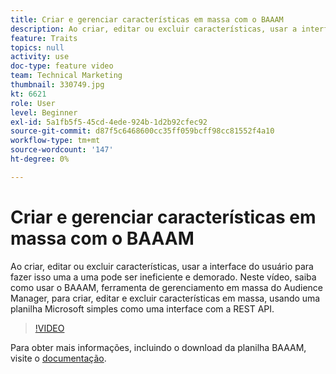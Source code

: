 ```yaml
---
title: Criar e gerenciar características em massa com o BAAAM
description: Ao criar, editar ou excluir características, usar a interface do usuário para fazer isso uma a uma pode ser ineficiente e demorado. Neste vídeo, saiba como usar o BAAAM, ferramenta de gerenciamento em massa do Audience Manager, para criar, editar e excluir características em massa, usando uma planilha Microsoft simples como uma interface com a REST API.
feature: Traits
topics: null
activity: use
doc-type: feature video
team: Technical Marketing
thumbnail: 330749.jpg
kt: 6621
role: User
level: Beginner
exl-id: 5a1fb5f5-45cd-4ede-924b-1d2b92cfec92
source-git-commit: d87f5c6468600cc35ff059bcff98cc81552f4a10
workflow-type: tm+mt
source-wordcount: '147'
ht-degree: 0%

---
```


# Criar e gerenciar características em massa com o BAAAM

Ao criar, editar ou excluir características, usar a interface do usuário para fazer isso uma a uma pode ser ineficiente e demorado. Neste vídeo, saiba como usar o BAAAM, ferramenta de gerenciamento em massa do Audience Manager, para criar, editar e excluir características em massa, usando uma planilha Microsoft simples como uma interface com a REST API.

>[!VIDEO](https://video.tv.adobe.com/v/330749/?quality=12&learn=on)

Para obter mais informações, incluindo o download da planilha BAAAM, visite o [documentação](https://experienceleague.adobe.com/docs/audience-manager/user-guide/reference/bulk-management-tools/bulk-management-intro.html?lang=en#reference).
